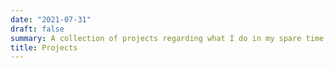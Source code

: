 ```yaml
---
date: "2021-07-31"
draft: false
summary: A collection of projects regarding what I do in my spare time
title: Projects
---
```

